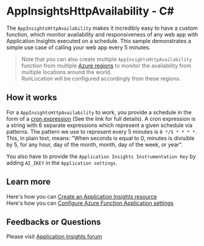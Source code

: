 # AppInsightsHttpAvailability - C<span>#</span>

The `AppInsightsHttpAvailability` makes it incredibly easy to have a custom function, 
which monitor availability and responsiveness of any web app with Application Insights executed on a schedule. 
This sample demonstrates a simple use case of calling your web app every 5 minutes.

> Note that you can also create multiple `AppInsightsHttpAvailability` function from multiple [Azure regions](https://azure.microsoft.com/en-us/regions) 
> to monitor the availability from multiple locations around the world.  
> RunLocation will be configured accordingly from these regions.

## How it works

For a `AppInsightsHttpAvailability` to work, 
you provide a schedule in the form of a [cron expression](https://en.wikipedia.org/wiki/Cron#CRON_expression) (See the link for full details). 
A cron expression is a string with 6 separate expressions which represent a given schedule via patterns. 
The pattern we use to represent every 5 minutes is `0 */5 * * * *`. 
This, in plain text, means: "When seconds is equal to 0, minutes is divisible by 5, for any hour, day of the month, month, day of the week, or year".

You also have to provide the `Application Insights Instrumentation Key` by adding `AI_IKEY` in the `Application settings`.

## Learn more

Here's how you can [Create an Application Insights resource](https://docs.microsoft.com/en-us/azure/application-insights/app-insights-create-new-resource)  
Here's how you can [Configure Azure Function Application settings](https://docs.microsoft.com/en-us/azure/azure-functions/functions-how-to-use-azure-function-app-settings)

## Feedbacks or Questions

Please visit [Application Insights forum](https://social.msdn.microsoft.com/Forums/vstudio/en-US/home?forum=ApplicationInsights)
